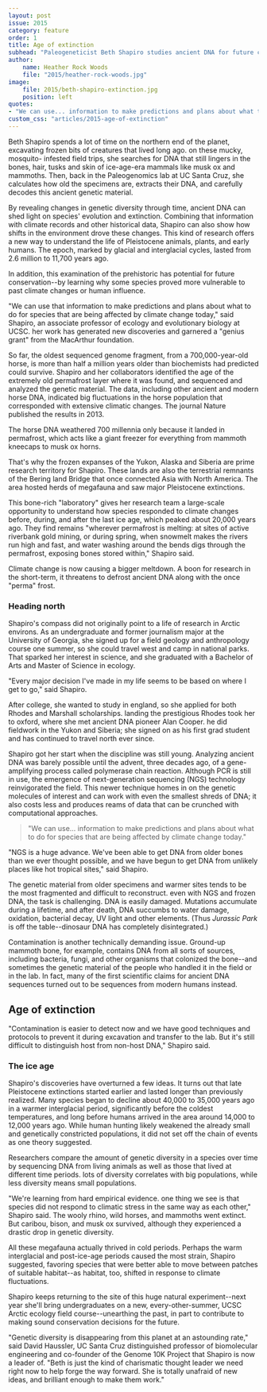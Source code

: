 ```yaml
---
layout: post
issue: 2015
category: feature
order: 1
title: Age of extinction
subhead: "Paleogeneticist Beth Shapiro studies ancient DNA for future conservation"
author:
    name: Heather Rock Woods
    file: "2015/heather-rock-woods.jpg"
image:
    file: 2015/beth-shapiro-extinction.jpg
    position: left
quotes:
- "We can use... information to make predictions and plans about what to do for species that are being affected by climate change today."
custom_css: "articles/2015-age-of-extinction"
---
```


Beth Shapiro spends a lot of time on the northern end of the planet, excavating frozen bits of creatures that lived long ago. on these mucky, mosquito- infested field trips, she searches for DNA that still lingers in the bones, hair, tusks and skin of ice-age-era mammals like musk ox and mammoths. Then, back in the Paleogenomics lab at UC Santa Cruz, she calculates how old the specimens are, extracts their DNA, and carefully decodes this ancient genetic material.

By revealing changes in genetic diversity through time, ancient DNA can shed light on species' evolution and extinction. Combining that information with climate records and other historical data, Shapiro can also show how shifts in the environment drove these changes. This kind of research offers a new way to understand the life of Pleistocene animals, plants, and early humans. The epoch, marked by glacial and interglacial cycles, lasted from 2.6 million to 11,700 years ago.

In addition, this examination of the prehistoric has potential for future conservation--by learning why some species proved more vulnerable to past climate changes or human influence.

"We can use that information to make predictions and plans about what to do for species that are being affected by climate change today," said Shapiro, an associate professor of ecology and evolutionary biology at UCSC. her work has generated new discoveries and garnered a "genius grant" from the MacArthur foundation.

So far, the oldest sequenced genome fragment, from a 700,000-year-old horse, is more than half a million years older than biochemists had predicted could survive. Shapiro and her collaborators identified the age of the extremely old permafrost layer where it was found, and sequenced and analyzed the genetic material. The data, including other ancient and modern horse DNA, indicated big fluctuations in the horse population that corresponded with extensive climatic changes. The journal Nature published the results in 2013.

The horse DNA weathered 700 millennia only because it landed in permafrost, which acts like a giant freezer for everything from mammoth kneecaps to musk ox horns.

That's why the frozen expanses of the Yukon, Alaska and Siberia are prime research territory for Shapiro. These lands are also the terrestrial remnants of the Bering land Bridge that once connected Asia with North America. The area hosted herds of megafauna and saw major Pleistocene extinctions.

This bone-rich "laboratory" gives her research team a large-scale opportunity to understand how species responded to climate changes before, during, and after the last ice age, which peaked about 20,000 years ago. They find remains "wherever permafrost is melting: at sites of active riverbank gold mining, or during spring, when snowmelt makes the rivers run high and fast, and water washing around the bends digs through the permafrost, exposing bones stored within," Shapiro said.

Climate change is now causing a bigger meltdown. A boon for research in the short-term, it threatens to defrost ancient DNA along with the once "perma" frost.

### Heading north

Shapiro's compass did not originally point to a life of research in Arctic environs. As an undergraduate and former journalism major at the University of Georgia, she signed up for a field geology and anthropology
course one summer, so she could travel west and camp in national parks. That sparked her interest in science, and she graduated with a Bachelor of Arts and Master of Science in ecology.

"Every major decision I've made in my life seems to be based on where I get to go," said Shapiro.

After college, she wanted to study in england, so she applied for both Rhodes and Marshall scholarships. landing the prestigious Rhodes took her to oxford, where she met ancient DNA pioneer Alan Cooper. he did fieldwork in the Yukon and Siberia; she signed on as his first grad student and has continued to travel north ever since.

Shapiro got her start when the discipline was still young. Analyzing ancient DNA was barely possible until the advent, three decades ago, of a gene- amplifying process called polymerase chain reaction. Although PCR is still in use, the emergence of next-generation sequencing (NGS) technology reinvigorated the field. This newer technique homes in on the genetic molecules of interest and can work with even the smallest shreds of DNA; it also costs less and produces reams of data that can be crunched with computational approaches.

> "We can use... information to make predictions and plans about what to do for species that are being affected by climate change today."

"NGS is a huge advance. We've been able to get DNA from older bones than we ever thought possible, and we have begun to get DNA from unlikely places like hot tropical sites," said Shapiro.

The genetic material from older specimens and warmer sites tends to be the most fragmented and difficult to reconstruct. even with NGS and
frozen DNA, the task is challenging. DNA is easily damaged. Mutations
accumulate during a lifetime, and after death, DNA succumbs to water damage, oxidation, bacterial decay, UV light and other elements. (Thus _Jurassic Park_ is off the table--dinosaur DNA has completely disintegrated.)

Contamination is another technically demanding issue. Ground-up mammoth bone, for example, contains DNA from all sorts of sources, including bacteria, fungi, and other organisms that colonized the bone--and sometimes the genetic material of the people who handled it in the field or in the lab. In fact, many of the first scientific claims for ancient DNA sequences turned out to be sequences from modern humans instead.

## Age of extinction

"Contamination is easier to detect now and we have good techniques and protocols to prevent it during excavation and transfer to the lab. But it's still difficult to distinguish host from non-host DNA," Shapiro said.

### The ice age

Shapiro's discoveries have overturned a few ideas. It turns out that late Pleistocene extinctions started earlier and lasted longer than previously realized. Many species began to decline about 40,000 to 35,000 years ago in a warmer interglacial period, significantly before the coldest temperatures, and long before humans arrived in the area around 14,000 to 12,000 years ago. While human hunting likely weakened the already small and genetically constricted populations, it did not set off the chain of events as one theory suggested.

Researchers compare the amount of genetic diversity in a species over time by sequencing DNA from living animals as well as those that lived at different time periods. lots of diversity correlates with big populations, while less diversity means small populations.

"We're learning from hard empirical evidence. one thing we see is that species did not respond to climatic stress in the same way as each other," Shapiro said. The wooly rhino, wild horses, and mammoths went extinct. But caribou, bison, and musk ox survived, although they experienced a drastic drop in genetic diversity.

All these megafauna actually thrived in cold periods. Perhaps the warm interglacial and post-ice-age periods caused the most strain, Shapiro suggested, favoring species that were better able to move between patches of suitable habitat--as habitat, too, shifted in response to climate fluctuations.

Shapiro keeps returning to the site of this huge natural experiment--next year she'll bring undergraduates on a new, every-other-summer, UCSC Arctic ecology field course--unearthing the past, in part to contribute to making sound conservation decisions for the future.

"Genetic diversity is disappearing from this planet at an astounding rate," said David Haussler, UC Santa Cruz distinguished professor of biomolecular engineering and co-founder of the Genome 10K Project that Shapiro is now a leader of. "Beth is just the kind of charismatic thought leader we need right now to help forge the way forward. She is totally unafraid of new ideas, and brilliant enough to make them work."
